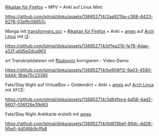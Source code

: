 [Rikaitan für Firefox](https://addons.mozilla.org/en-US/firefox/addon/rikaitan/) + MPV + Anki auf Linux Mint:

https://github.com/islmal/doku/assets/136852714/2aa9215a-c368-4423-9276-03effc06657c


Manga mit [transformers_ocr](https://github.com/Ajatt-Tools/transformers_ocr) + [Rikaitan für Firefox](https://addons.mozilla.org/en-US/firefox/addon/rikaitan/) + Anki + [ames](https://github.com/eshrh/ames) auf [Arch Linux](https://www.privacyguides.org/en/desktop/#arch-linux) mit [i3](https://wiki.archlinux.de/title/I3):

https://github.com/islmal/doku/assets/136852714/bf1ea210-fe78-4dae-a32f-a1d5e2dca963

srt Transkriptdateien mit [ffsubsync](https://github.com/Ajatt-Tools/autosubsync-mpv) korrigieren - Video-Demo

https://github.com/islmal/doku/assets/136852714/be958f12-9a03-4590-bd44-18da75c23395

Fate/Stay Night auf VirtualBox + Goldendict + Anki + [ames](https://github.com/eshrh/ames) auf [Arch Linux](https://www.privacyguides.org/en/desktop/#arch-linux) mit XFCE:


https://github.com/islmal/doku/assets/136852714/3d84fece-bd56-4ad2-8607-036f26e39d63


Fate/Stay Night Ankikarte erstellt mit [ames](https://github.com/eshrh/ames) 


https://github.com/islmal/doku/assets/136852714/6d978bef-86dc-4d28-95e0-4d046b9cffb8

